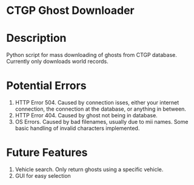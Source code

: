 # CTGP Ghost Downloader

# Description
Python script for mass downloading of ghosts from CTGP database. Currently only downloads world records.

# Potential Errors
1. HTTP Error 504. Caused by connection isses, either your internet connection, the connection at the database, or anything in between.
2. HTTP Error 404. Caused by ghost not being in database.
3. OS Errors. Caused by bad filenames, usually due to mii names. Some basic handling of invalid characters implemented.

# Future Features
1. Vehicle search. Only return ghosts using a specific vehicle.
2. GUI for easy selection
